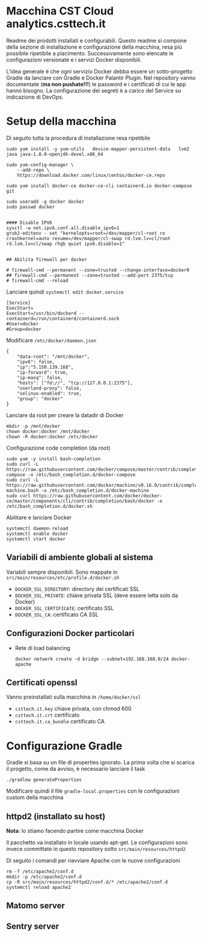 # Macchina CST Cloud analytics.csttech.it

Readme dei prodotti installati e configurabili.
Questo readme si compone della sezione di installazione e configurazione della macchina, resa più possibile ripetibile a piacimento.
Successivamente sono elencate le configurazioni versionate e i servizi Docker disponibili.

L'idea generale è che ogni servizio Docker debba essere un sotto-progetto Gradle da lanciare con Gradle e Docker Palantir Plugin.
Nel repository vanno documentate (**ma non pushate!!!**) le password e i certificati di cui le app hanno bisogno.
La configurazione dei segreti è a carico del Service su indicazione di DevOps.

# Setup della macchina

Di seguito tutta la procedura di installazione resa ripetibile

    sudo yum install -y yum-utils   device-mapper-persistent-data   lvm2 java java-1.8.0-openjdk-devel.x86_64
     
    sudo yum-config-manager \
        --add-repo \
        https://download.docker.com/linux/centos/docker-ce.repo
      
    sudo yum install docker-ce docker-ce-cli containerd.io docker-compose git
     
    sudo useradd -g docker docker
    sudo passwd docker
     
     
    #### Disable IPV6
    sysctl -w net.ipv6.conf.all.disable_ipv6=1
    grub2-editenv - set "kernelopts=root=/dev/mapper/cl-root ro crashkernel=auto resume=/dev/mapper/cl-swap rd.lvm.lv=cl/root rd.lvm.lv=cl/swap rhgb quiet ipv6.disable=1"
     
     
    ## Abilita firewall per docker
     
    # firewall-cmd --permanent --zone=trusted --change-interface=docker0
    ## firewall-cmd --permanent --zone=trusted --add-port 2375/tcp
    # firewall-cmd --reload 

Lanciare quindi `systemctl edit docker.service`

    [Service]
    ExecStart=
    ExecStart=/usr/bin/dockerd --containerd=/run/containerd/containerd.sock
    #User=docker
    #Group=docker

Modificare `/etc/docker/daemon.json`

    {
        "data-root": "/mnt/docker",
        "ipv6": false,
        "ip":"5.150.139.168",
        "ip-forward": true,
        "ip-masq": false,
        "hosts": ["fd://", "tcp://127.0.0.1:2375"],
        "userland-proxy": false,
        "selinux-enabled": true,
        "group": "docker"
    }


Lanciare da root per creare la datadir di Docker

    mkdir -p /mnt/docker
    chown docker:docker /mnt/docker
    chown -R docker:docker /etc/docker
    

Configurazione code completion (da root)

    sudo yum -y install bash-completion
    sudo curl -L https://raw.githubusercontent.com/docker/compose/master/contrib/completion/bash/docker-compose -o /etc/bash_completion.d/docker-compose
    sudo curl -L https://raw.githubusercontent.com/docker/machine/v0.16.0/contrib/completion/bash/docker-machine.bash -o /etc/bash_completion.d/docker-machine
    sudo curl https://raw.githubusercontent.com/docker/docker-ce/master/components/cli/contrib/completion/bash/docker -o /etc/bash_completion.d/docker.sh

Abilitare e lanciare Docker

     
    systemctl daemon-reload
    systemctl enable docker
    systemctl start docker

## Variabili di ambiente globali al sistema

Variabili sempre disponibili. Sono mappate in `src/main/resources/etc/profile.d/docker.sh`

- `DOCKER_SSL_DIRECTORY`: directory dei certificati SSL
- `DOCKER_SSL_PRIVATE`: chiave privata SSL (deve essere letta solo da Docker)
- `DOCKER_SSL_CERTIFICATE`: certificato SSL
- `DOCKER_SSL_CA`: certificato CA SSL

## Configurazioni Docker particolari

- Rete di load balancing

      docker network create -d bridge --subnet=192.168.168.0/24 docker-apache

## Certificati openssl

Vanno preinstallati sulla macchina in `/home/docker/ssl`

- `csttech.it.key` chiave privata, con chmod 600
- `csttech.it.crt` certificato
- `csttech.it.ca_bundle` certificato CA

# Configurazione Gradle

Gradle si basa su un file di properties ignorato. La prima volta che si scarica il progetto, come da avviso,
è necessario lanciare il task

    ./gradlew generateProperties
    
Modificare quindi il file `gradle-local.properties` con le configurazioni custom della macchina

## httpd2 (installato su host)

**Nota**: lo stiamo facendo partire come macchina Docker

Il pacchetto va installato in locale usando apt-get.
Le configurazioni sono invece committate in questo repository sotto `src/main/resources/httpd2`

Di seguito i comandi per riavviare Apache con le nuove configurazioni 

    rm -f /etc/apache2/conf.d
    mkdir -p /etc/apache2/conf.d
    cp -R src/main/resources/httpd2/conf.d/* /etc/apache2/conf.d
    systemctl reload apache2


## Matomo server

## Sentry server
